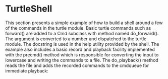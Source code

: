 # TurtleShell
This section presents a simple example of how to build a shell around a few of the commands in the turtle module.  Basic turtle commands such as forward() are added to a Cmd subclass with method named do_forward(). The argument is converted to a number and dispatched to the turtle module. The docstring is used in the help utility provided by the shell.  The example also includes a basic record and playback facility implemented with the precmd() method which is responsible for converting the input to lowercase and writing the commands to a file. The do_playback() method reads the file and adds the recorded commands to the cmdqueue for immediate playback:
